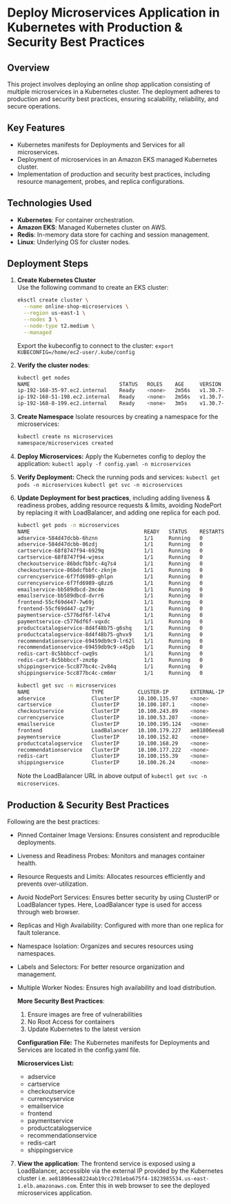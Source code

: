 # Deploy Microservices Application in Kubernetes with Production & Security Best Practices

## Overview
This project involves deploying an online shop application consisting of multiple microservices in a Kubernetes cluster. The deployment adheres to production and security best practices, ensuring scalability, reliability, and secure operations.

## Key Features
- Kubernetes manifests for Deployments and Services for all microservices.
- Deployment of microservices in an Amazon EKS managed Kubernetes cluster.
- Implementation of production and security best practices, including resource management, probes, and replica configurations.

## Technologies Used
- **Kubernetes**: For container orchestration.
- **Amazon EKS**: Managed Kubernetes cluster on AWS.
- **Redis**: In-memory data store for caching and session management.
- **Linux**: Underlying OS for cluster nodes.

## Deployment Steps
1. **Create Kubernetes Cluster**  
   Use the following command to create an EKS cluster:
    ```bash
    eksctl create cluster \
      --name online-shop-microservices \
      --region us-east-1 \
      --nodes 3 \
      --node-type t2.medium \
      --managed
    ```
   Export the kubeconfig to connect to the cluster:
    `export KUBECONFIG=/home/ec2-user/.kube/config`

2. **Verify the cluster nodes**:
    ```bash
    kubectl get nodes
    NAME                             STATUS   ROLES    AGE     VERSION
    ip-192-168-35-97.ec2.internal    Ready    <none>   2m56s   v1.30.7-eks-59bf375
    ip-192-168-51-198.ec2.internal   Ready    <none>   2m56s   v1.30.7-eks-59bf375
    ip-192-168-8-199.ec2.internal    Ready    <none>   3m5s    v1.30.7-eks-59bf375
    ```
   
4. **Create Namespace**
   Isolate resources by creating a namespace for the microservices:
    ```bash
    kubectl create ns microservices
    namespace/microservices created
    ```
   
6. **Deploy Microservices:**
     Apply the Kubernetes config to deploy the application:
    `kubectl apply -f config.yaml -n microservices`
   
7. **Verify Deployment:**
    Check the running pods and services:
    `kubectl get pods -n microservices`
    `kubectl get svc -n microservices`

8. **Update Deployment for best practices**, including adding liveness & readiness probes, adding resource requests & limits, avoiding NodePort by replacing it with LoadBalancer, and adding one replica for each pod.
   ```bash   
   kubectl get pods -n microservices
   NAME                                     READY   STATUS    RESTARTS   AGE
   adservice-584d47dcbb-6hznn               1/1     Running   0          16s
   adservice-584d47dcbb-86zdj               1/1     Running   0          16s
   cartservice-68f8747f94-6929q             1/1     Running   0          90m
   cartservice-68f8747f94-wjmsx             1/1     Running   0          90m
   checkoutservice-86bdcfbbfc-4q7s4         1/1     Running   0          90m
   checkoutservice-86bdcfbbfc-zknjm         1/1     Running   0          90m
   currencyservice-6f7fd6989-ghlpn          1/1     Running   0          90m
   currencyservice-6f7fd6989-q8zz6          1/1     Running   0          90m
   emailservice-bb589dbcd-2mc4m             1/1     Running   0          90m
   emailservice-bb589dbcd-dvrr6             1/1     Running   0          90m
   frontend-55cf69d447-7w69j                1/1     Running   0          90m
   frontend-55cf69d447-qz79r                1/1     Running   0          90m
   paymentservice-c5776df6f-l47v4           1/1     Running   0          90m
   paymentservice-c5776df6f-vqxdc           1/1     Running   0          90m
   productcatalogservice-8d4f48b75-g6shq    1/1     Running   0          90m
   productcatalogservice-8d4f48b75-ghvx9    1/1     Running   0          90m
   recommendationservice-69459db9c9-lr62l   1/1     Running   0          90m
   recommendationservice-69459db9c9-x45pb   1/1     Running   0          90m
   redis-cart-8c5bbbccf-cwq9s               1/1     Running   0          90m
   redis-cart-8c5bbbccf-zmz6p               1/1     Running   0          90m
   shippingservice-5cc877bc4c-2v84q         1/1     Running   0          90m
   shippingservice-5cc877bc4c-cm6mr         1/1     Running   0          90m
   ```

   ```bash
   kubectl get svc -n microservices
   NAME                    TYPE           CLUSTER-IP       EXTERNAL-IP                                                               PORT(S)        AGE
   adservice               ClusterIP      10.100.135.97    <none>                                                                    9555/TCP       2m3s
   cartservice             ClusterIP      10.100.107.1     <none>                                                                    7070/TCP       2m3s
   checkoutservice         ClusterIP      10.100.243.89    <none>                                                                    5050/TCP       2m3s
   currencyservice         ClusterIP      10.100.53.207    <none>                                                                    7000/TCP       2m4s
   emailservice            ClusterIP      10.100.195.124   <none>                                                                    5000/TCP       2m4s
   frontend                LoadBalancer   10.100.179.227   ae81806eea8224ab19cc2701eba675f4-1823985534.us-east-1.elb.amazonaws.com   80:32544/TCP   2m3s
   paymentservice          ClusterIP      10.100.152.82    <none>                                                                    50051/TCP      2m4s
   productcatalogservice   ClusterIP      10.100.168.29    <none>                                                                    3550/TCP       2m4s
   recommendationservice   ClusterIP      10.100.177.222   <none>                                                                    8080/TCP       2m4s
   redis-cart              ClusterIP      10.100.155.39    <none>                                                                    6379/TCP       2m3s
   shippingservice         ClusterIP      10.100.26.24     <none>                                                                    50051/TCP      2m3s
   ```
   Note the LoadBalancer URL in above output of `kubectl get svc -n microservices`. 
   
## Production & Security Best Practices
  Following are the best practices:
- Pinned Container Image Versions: Ensures consistent and reproducible deployments.
- Liveness and Readiness Probes: Monitors and manages container health.
- Resource Requests and Limits: Allocates resources efficiently and prevents over-utilization.
- Avoid NodePort Services: Ensures better security by using ClusterIP or LoadBalancer types. Here, LoadBalancer type is used for access through web browser. 
- Replicas and High Availability: Configured with more than one replica for fault tolerance.
- Namespace Isolation: Organizes and secures resources using namespaces.
- Labels and Selectors: For better resource organization and management.
- Multiple Worker Nodes: Ensures high availability and load distribution.

  **More Security Best Practices**:
  1. Ensure images are free of vulnerabilities
  2. No Root Access for containers
  3. Update Kubernetes to the latest version


   **Configuration File:**
   The Kubernetes manifests for Deployments and Services are located in the config.yaml file. 

   **Microservices List:**
   - adservice
   - cartservice
   - checkoutservice
   - currencyservice
   - emailservice
   - frontend
   - paymentservice
   - productcatalogservice
   - recommendationservice
   - redis-cart
   - shippingservice
  
 7. **View the application**:
     The frontend service is exposed using a LoadBalancer, accessible via the external IP provided by the Kubernetes cluster
      i.e. `ae81806eea8224ab19cc2701eba675f4-1823985534.us-east-1.elb.amazonaws.com`.
      Enter this in web browser to see the deployed microservices application.







